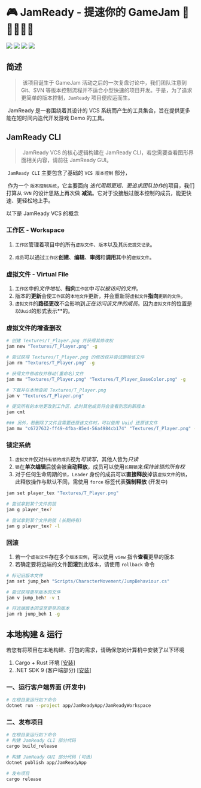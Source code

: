 # 🎮 JamReady - 提速你的 GameJam 🚀🚀🚀🚀🚀

  ![](https://img.shields.io/github/stars/CatilGrass/JamReady?style=flat-square)  ![](https://img.shields.io/badge/CLI-v0.1.1-blue?style=flat-square)  ![](https://img.shields.io/badge/License-MIT-yellow?style=flat-square)  ![](https://img.shields.io/badge/GUI-In_Development-orange?style=flat-square)



## 简述

> ​	该项目诞生于 GameJam 活动之后的一次复盘讨论中，我们团队注意到 Git、SVN 等版本控制流程并不适合小型快速的项目开发。于是，为了追求更简单的版本控制，`JamReady` 项目便应运而生。

​	JamReady 是一套围绕着其设计的 VCS 系统而产生的工具集合，旨在提供更多能在短时间内迭代开发游戏 Demo 的工具。



## JamReady CLI

> ​	JamReady VCS 的核心逻辑构建在 JamReady CLI，若您需要查看图形界面相关内容，请前往 JamReady GUI。

​	`JamReady CLI` 主要包含了基础的 `VCS 版本控制` 部分， 

​	作为一个 `版本控制系统`，它主要面向 *迭代周期更短、更追求团队协作*的项目，我们打算从 `SVN` 的设计思路上再次做 **减法**。它对于没接触过版本控制的成员，能更快速、更轻松地上手。

以下是 JamReady VCS 的概念

### 工作区 - Workspace

1. `工作区`管理着项目中的所有`虚拟文件`、`版本`以及其`历史提交记录`。

2. `成员`可以通过`工作区`**创建**、**编辑**、**审阅**和**调用**其中的`虚拟文件`。

### 虚拟文件 - Virtual File

1. `工作区`中的*文件地址*、**指向**`工作区`中*可以被访问的文件*。
2. 版本的**更新**会使`工作区`的`本地文件`更新，并会重新将`虚拟文件`**指向**`更新的文件`。
3. `虚拟文件`的**路径更改**不会影响到*正在访问该文件的成员*。因为`虚拟文件`的位置是以`Uuid`的形式表示**的。

### 虚拟文件的增查删改

```bash
# 创建 Textures/T_Player.png 并获得其修改权
jam new "Textures/T_Player.png" -g

# 尝试获得 Textures/T_Player.png 的修改权并尝试删除该文件
jam rm "Textures/T_Player.png" -g

# 获得文件修改权并移动(重命名)文件
jam mv "Textures/T_Player.png" "Textures/T_Player_BaseColor.png" -g

# 下载并在本地查阅 Textures/T_Player.png
jam v "Textures/T_Player.png"

# 提交所有的本地更改到工作区，此时其他成员将会查看到您的新版本
jam cmt

### 另外，若删除了文件且需要还原该文件时，可以使用 Uuid 还原该文件
jam mv "c6727632-ff49-4fba-85e4-56a4984cb174" "Textures/T_Player.png" -g
```

### 锁定系统

1. `虚拟文件`仅对`持有锁的成员`视为*可读写*，其他人皆为*只读*
2. `锁`在**单次编辑**后就会被**自动释放**，成员可以使用`长期锁`来*保持该锁的所有权*
3. 对于任何生命周期的`锁`，`Leader` 身份的成员可以**直接释放**掉该`虚拟文件`的`锁`，此释放操作与默认不同，需使用 `force` 标签代表**强制释放**  (开发中)

```bash
jam set player_tex "Textures/T_Player.png"

# 尝试拿到某个文件的锁
jam g player_tex?

# 尝试拿到某个文件的锁 (长期持有)
jam g player_tex? -l
```

### 回滚

1. 若一个`虚拟文件`存在多个`版本实例`，可以使用 `view` 指令**查看**更早的版本
2. 若确定要将远端的文件**回滚**到此版本，请使用 `rollback` 命令

``` bash
# 标记旧版本文件
jam set jump_beh "Scripts/CharacterMovement/JumpBehaviour.cs"

# 尝试获得更早版本的文件
jam v jump_beh? -v 1

# 将远端版本回滚至更早的版本
jam rb jump_beh 1 -g
```



## 本地构建 & 运行

​	若您有将项目在本地构建、打包的需求，请确保您的计算机中安装了以下环境

1. Cargo + Rust 环境 [[安装]](https://www.rust-lang.org/learn/get-started)
2. .NET SDK 9 (客户端部分) [[安装]](https://dotnet.microsoft.com/en-us/download/dotnet/9.0)



### 一、运行客户端界面 (开发中)

```bash
# 在根目录运行如下命令
dotnet run --project app/JamReadyApp/JamReadyWorkspace
```



### 二、发布项目

```bash
# 在根目录运行如下命令
# 构建 JamReady CLI 部分代码
cargo build_release

# 构建 JamReady GUI 部分代码 (可选)
dotnet publish app/JamReadyApp

# 发布项目
cargo release
```








